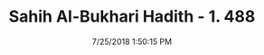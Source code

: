 ---
title        : "Sahih Al-Bukhari Hadith - 1. 488"
date         : 7/25/2018 1:50:15 PM
draft        : false
type         : "hadith"
layout       : "hadith"
BookCode     : "SHB"
VolumeNumber : "1"
HadithNumber : "488"
categories  :  ["Musalla-Passing in front of praying person"]
tags  :  ["Abu Salih As Samman"]
---